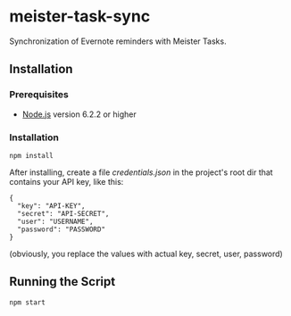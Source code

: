 # meister-task-sync

Synchronization of Evernote reminders with Meister Tasks.

## Installation

### Prerequisites

* [Node.js](http://nodejs.org/) version 6.2.2 or higher

### Installation

```
npm install
```

After installing, create a file *credentials.json* in the project's root dir that contains your API key,
like this:

```
{
  "key": "API-KEY",
  "secret": "API-SECRET",
  "user": "USERNAME",
  "password": "PASSWORD"
}
```

(obviously, you replace the values with actual key, secret, user, password)

## Running the Script

```
npm start
```



